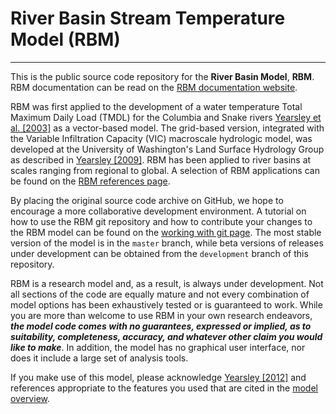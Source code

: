 # River Basin Stream Temperature Model (RBM)

----------

This is the public source code repository for the **River Basin Model**, **RBM**. RBM documentation can be read on the 
[RBM documentation website](http://rbm.readthedocs.org).

RBM was first applied to the development of a water temperature Total Maximum Daily Load (TMDL) for the Columbia 
and Snake rivers [Yearsley et al. [2003]](http://dx.doi.org/10.1029/91JD01786) as a vector-based model. The grid-based
version, integrated with the Variable Infiltration Capacity (VIC) macroscale hydrologic model, was developed at the University
of Washington's Land Surface Hydrology Group as described in  [Yearsley [2009]](http://dx.doi.org/10.1029/2008WR007629). 
RBM has been applied to river basins at scales ranging from regional to global. A selection of RBM applications can be 
found on the [RBM references page](http://rbm.readthedocs.org/en/latest/Documentation/References/).


By placing the original source code archive on GitHub, we hope to encourage a more collaborative development environment. 
A tutorial on how to use the RBM git repository and how to contribute your changes to the RBM model can be found on the 
[working with git page](http://vic.readthedocs.org/en/latest/Development/working-with-git/). The most stable version of 
the model is in the `master` branch, while beta versions of releases under development can be obtained from the 
`development` branch of this repository.

RBM is a research model and, as a result, is always under development. Not all sections of the code are equally mature and 
not every combination of model options has been exhaustively tested or is guaranteed to work. While you are more than 
welcome to use RBM in your own research endeavors, _**the model code comes with no guarantees, expressed or implied, 
as to suitability, completeness, accuracy, and whatever other claim you would like to make**_. In addition, the model 
has no graphical user interface, nor does it include a large set of analysis tools.

If you make use of this model, please acknowledge [Yearsley [2012]](http://dx.doi.org/10.1029/2011WR011515) and references 
appropriate to the features you used that are cited in the [model overview](http://rbm.readthedocs.org/en/latest/Overview/ModelOverview/).
